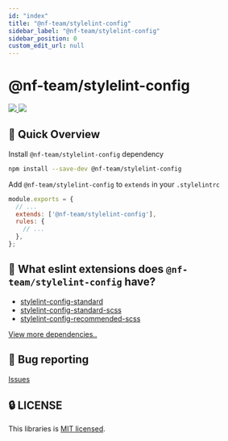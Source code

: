 ```yaml
---
id: "index"
title: "@nf-team/stylelint-config"
sidebar_label: "@nf-team/stylelint-config"
sidebar_position: 0
custom_edit_url: null
---
```


# @nf-team/stylelint-config

<a href="https://github.com/mbti-nf-team/frontend-libraries/issues?q=is%3Aissue+is%3Aopen+sort%3Aupdated-desc">
  <img src="https://img.shields.io/github/issues/mbti-nf-team/frontend-libraries?style=flat-square" />
</a>

<a href="https://github.com/mbti-nf-team/frontend-libraries/blob/main/LICENSE">
  <img src="https://img.shields.io/github/license/mbti-nf-team/frontend-libraries?style=flat-square" />
</a>

## 🚀 Quick Overview

Install `@nf-team/stylelint-config` dependency

```bash
npm install --save-dev @nf-team/stylelint-config
```

Add `@nf-team/stylelint-config` to `extends` in your `.stylelintrc`

```js
module.exports = {
  // ...
  extends: ['@nf-team/stylelint-config'],
  rules: {
    // ...
  },
};
```

## 🤔 What eslint extensions does `@nf-team/stylelint-config` have?
- [stylelint-config-standard](https://www.npmjs.com/package/eslint-config-airbnb)
- [stylelint-config-standard-scss](https://www.npmjs.com/package/eslint-config-airbnb-typescript)
- [stylelint-config-recommended-scss](https://www.npmjs.com/package/eslint-plugin-react)

[View more dependencies..](https://github.com/mbti-nf-team/frontend-libraries/blob/main/packages/stylelint/packagea.json)

## 🐛 Bug reporting
[Issues](https://github.com/mbti-nf-team/frontend-libraries/issues)

## 🔒 LICENSE
This libraries is [MIT licensed](https://github.com/mbti-nf-team/frontend-libraries/blob/main/packages/eslint/LICENSE).
